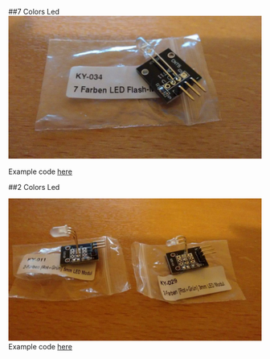 ##7 Colors Led
![image](pic2.jpg)

Example code [here](7colors.py)

##2 Colors Led

![image](pic1.jpg)
Example code [here](2colors.py)
